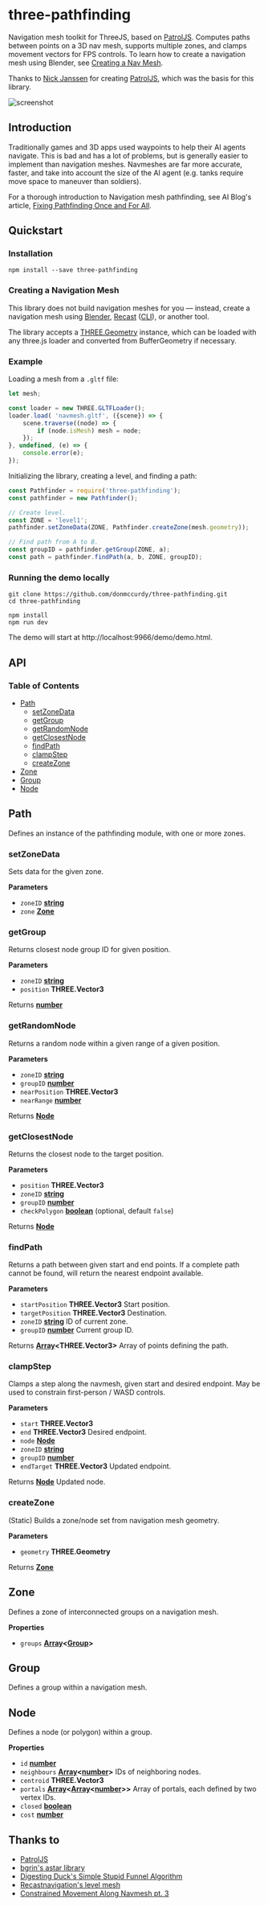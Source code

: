 # three-pathfinding

Navigation mesh toolkit for ThreeJS, based on [PatrolJS](https://github.com/nickjanssen/PatrolJS). Computes paths between points on a 3D nav mesh, supports multiple zones, and clamps movement vectors for FPS controls. To learn how to create a navigation mesh using Blender, see [Creating a Nav Mesh](https://www.donmccurdy.com/2017/08/20/creating-a-nav-mesh-for-a-webvr-scene/).

Thanks to [Nick Janssen](https://github.com/nickjanssen) for creating [PatrolJS](https://github.com/nickjanssen/PatrolJS), which was the basis for this library.

![screenshot](https://user-images.githubusercontent.com/1848368/34424850-d79e5a24-ebf4-11e7-87c4-afc75cdc41bd.png)

## Introduction

Traditionally games and 3D apps used waypoints to help their AI agents navigate. This is bad and has a lot of problems, but is generally easier to implement than navigation meshes. Navmeshes are far more accurate, faster, and take into account the size of the AI agent (e.g. tanks require move space to maneuver than soldiers).

For a thorough introduction to Navigation mesh pathfinding, see AI Blog's article, [Fixing Pathfinding Once and For All](http://www.ai-blog.net/archives/000152.html).

## Quickstart

### Installation

```
npm install --save three-pathfinding
```

### Creating a Navigation Mesh

This library does not build navigation meshes for you — instead, create a navigation mesh using [Blender](https://youtu.be/v4d_6ZCGlAg?t=6m8s), [Recast](https://github.com/recastnavigation/recastnavigation) ([CLI](https://github.com/but0n/recastCLI.js)), or another tool.

The library accepts a [THREE.Geometry](https://threejs.org/docs/#api/core/Geometry) instance, which can be loaded with any three.js loader and converted from BufferGeometry if necessary.

### Example

Loading a mesh from a `.gltf` file:

```js
let mesh;

const loader = new THREE.GLTFLoader();
loader.load( 'navmesh.gltf', ({scene}) => {
    scene.traverse((node) => {
        if (node.isMesh) mesh = node;
    });
}, undefined, (e) => {
    console.error(e);
});
```

Initializing the library, creating a level, and finding a path:

```js
const Pathfinder = require('three-pathfinding');
const pathfinder = new Pathfinder();

// Create level.
const ZONE = 'level1';
pathfinder.setZoneData(ZONE, Pathfinder.createZone(mesh.geometry));

// Find path from A to B.
const groupID = pathfinder.getGroup(ZONE, a);
const path = pathfinder.findPath(a, b, ZONE, groupID);
```

### Running the demo locally

```
git clone https://github.com/donmccurdy/three-pathfinding.git
cd three-pathfinding

npm install
npm run dev
```

The demo will start at http://localhost:9966/demo/demo.html.

## API

<!--- API BEGIN --->

<!-- Generated by documentation.js. Update this documentation by updating the source code. -->

### Table of Contents

-   [Path](#path)
    -   [setZoneData](#setzonedata)
    -   [getGroup](#getgroup)
    -   [getRandomNode](#getrandomnode)
    -   [getClosestNode](#getclosestnode)
    -   [findPath](#findpath)
    -   [clampStep](#clampstep)
    -   [createZone](#createzone)
-   [Zone](#zone)
-   [Group](#group)
-   [Node](#node)

## Path

Defines an instance of the pathfinding module, with one or more zones.

### setZoneData

Sets data for the given zone.

**Parameters**

-   `zoneID` **[string](https://developer.mozilla.org/en-US/docs/Web/JavaScript/Reference/Global_Objects/String)** 
-   `zone` **[Zone](#zone)** 

### getGroup

Returns closest node group ID for given position.

**Parameters**

-   `zoneID` **[string](https://developer.mozilla.org/en-US/docs/Web/JavaScript/Reference/Global_Objects/String)** 
-   `position` **THREE.Vector3** 

Returns **[number](https://developer.mozilla.org/en-US/docs/Web/JavaScript/Reference/Global_Objects/Number)** 

### getRandomNode

Returns a random node within a given range of a given position.

**Parameters**

-   `zoneID` **[string](https://developer.mozilla.org/en-US/docs/Web/JavaScript/Reference/Global_Objects/String)** 
-   `groupID` **[number](https://developer.mozilla.org/en-US/docs/Web/JavaScript/Reference/Global_Objects/Number)** 
-   `nearPosition` **THREE.Vector3** 
-   `nearRange` **[number](https://developer.mozilla.org/en-US/docs/Web/JavaScript/Reference/Global_Objects/Number)** 

Returns **[Node](#node)** 

### getClosestNode

Returns the closest node to the target position.

**Parameters**

-   `position` **THREE.Vector3** 
-   `zoneID` **[string](https://developer.mozilla.org/en-US/docs/Web/JavaScript/Reference/Global_Objects/String)** 
-   `groupID` **[number](https://developer.mozilla.org/en-US/docs/Web/JavaScript/Reference/Global_Objects/Number)** 
-   `checkPolygon` **[boolean](https://developer.mozilla.org/en-US/docs/Web/JavaScript/Reference/Global_Objects/Boolean)**  (optional, default `false`)

Returns **[Node](#node)** 

### findPath

Returns a path between given start and end points. If a complete path
cannot be found, will return the nearest endpoint available.

**Parameters**

-   `startPosition` **THREE.Vector3** Start position.
-   `targetPosition` **THREE.Vector3** Destination.
-   `zoneID` **[string](https://developer.mozilla.org/en-US/docs/Web/JavaScript/Reference/Global_Objects/String)** ID of current zone.
-   `groupID` **[number](https://developer.mozilla.org/en-US/docs/Web/JavaScript/Reference/Global_Objects/Number)** Current group ID.

Returns **[Array](https://developer.mozilla.org/en-US/docs/Web/JavaScript/Reference/Global_Objects/Array)&lt;THREE.Vector3>** Array of points defining the path.

### clampStep

Clamps a step along the navmesh, given start and desired endpoint. May be
used to constrain first-person / WASD controls.

**Parameters**

-   `start` **THREE.Vector3** 
-   `end` **THREE.Vector3** Desired endpoint.
-   `node` **[Node](#node)** 
-   `zoneID` **[string](https://developer.mozilla.org/en-US/docs/Web/JavaScript/Reference/Global_Objects/String)** 
-   `groupID` **[number](https://developer.mozilla.org/en-US/docs/Web/JavaScript/Reference/Global_Objects/Number)** 
-   `endTarget` **THREE.Vector3** Updated endpoint.

Returns **[Node](#node)** Updated node.

### createZone

(Static) Builds a zone/node set from navigation mesh geometry.

**Parameters**

-   `geometry` **THREE.Geometry** 

Returns **[Zone](#zone)** 

## Zone

Defines a zone of interconnected groups on a navigation mesh.

**Properties**

-   `groups` **[Array](https://developer.mozilla.org/en-US/docs/Web/JavaScript/Reference/Global_Objects/Array)&lt;[Group](#group)>** 

## Group

Defines a group within a navigation mesh.

## Node

Defines a node (or polygon) within a group.

**Properties**

-   `id` **[number](https://developer.mozilla.org/en-US/docs/Web/JavaScript/Reference/Global_Objects/Number)** 
-   `neighbours` **[Array](https://developer.mozilla.org/en-US/docs/Web/JavaScript/Reference/Global_Objects/Array)&lt;[number](https://developer.mozilla.org/en-US/docs/Web/JavaScript/Reference/Global_Objects/Number)>** IDs of neighboring nodes.
-   `centroid` **THREE.Vector3** 
-   `portals` **[Array](https://developer.mozilla.org/en-US/docs/Web/JavaScript/Reference/Global_Objects/Array)&lt;[Array](https://developer.mozilla.org/en-US/docs/Web/JavaScript/Reference/Global_Objects/Array)&lt;[number](https://developer.mozilla.org/en-US/docs/Web/JavaScript/Reference/Global_Objects/Number)>>** Array of portals, each defined by two vertex IDs.
-   `closed` **[boolean](https://developer.mozilla.org/en-US/docs/Web/JavaScript/Reference/Global_Objects/Boolean)** 
-   `cost` **[number](https://developer.mozilla.org/en-US/docs/Web/JavaScript/Reference/Global_Objects/Number)** 
<!--- API END --->

## Thanks to

* [PatrolJS](https://github.com/nickjanssen/PatrolJS)
* [bgrin's astar library](https://github.com/bgrins/javascript-astar)
* [Digesting Duck's Simple Stupid Funnel Algorithm](http://digestingduck.blogspot.jp/2010/03/simple-stupid-funnel-algorithm.html)
* [Recastnavigation's level mesh](https://github.com/memononen/recastnavigation)
* [Constrained Movement Along Navmesh pt. 3](http://digestingduck.blogspot.com/2010/07/constrained-movement-along-navmesh-pt-3.html?m=1)
